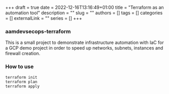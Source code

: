 +++ 
draft = true
date = 2022-12-16T13:16:49+01:00
title = "Terraform as an automation tool"
description = ""
slug = ""
authors = []
tags = []
categories = []
externalLink = ""
series = []
+++


###  aamdevsecops-terraform 

This is a small project to demonstrate infrastructure automation with IaC for a GCP demo project in order to speed up networks, subnets, instances and firewall creation.


### How to use

```
terraform init
terraform plan
terraform apply
```
